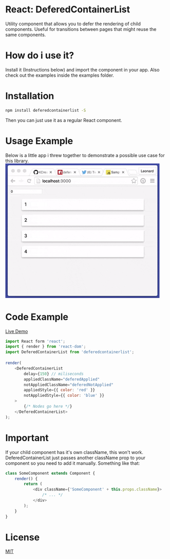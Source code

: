 # React: DeferedContainerList

Utility component that allows you to defer the rendering of child components. Useful for transitions between pages that might reuse the same components.

# How do i use it?

Install it (Instructions below) and import the component in your app. Also check out the examples inside the examples folder.

# Installation
```bash
npm install deferedcontainerlist -S
```
Then you can just use it as a regular React component.

# Usage Example

Below is a little app i threw together to demonstrate a possible use case for this library.
![](example.gif)

# Code Example
[Live Demo](https://jsfiddle.net/fj4zv2tn/15/)
```js
import React form 'react';
import { render } from 'react-dom';
import DeferedContainerList from 'deferedcontainerlist';

render(
    <DeferedContainerList
        delay={150} // miliseconds
        appliedClassName="deferedApplied"
        notAppliedClassName="deferedNotApplied"
        appliedStyle={{ color: 'red' }}
        notAppliedStyle={{ color: 'blue' }}
    >
        {/* Nodes go here */}
    </DeferedContainerList>
);
```

# Important
If your child component has it's own className, this won't work. DeferedContainerList just passes another className prop to your component so you need to add it manually. Something like that:
```javascript
class SomeComponent extends Component {
    render() {
        return (
            <div className={'SomeComponent' + this.props.className}>
                /* ... */
            </div>
        );
    }
}
```

# License
[MIT](https://github.com/KCreate/DeferedContainerList/blob/master/LICENSE)
